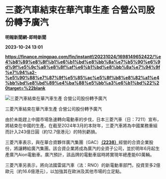# 三菱汽車結束在華汽車生產 合營公司股份轉予廣汽
**明報新聞網-即時新聞**

**2023-10-24 13:01**

**https://finance.mingpao.com/fin/instantf/20231024/1698149652422/%e4%b8%89%e8%8f%b1%e6%b1%bd%e8%bb%8a%e7%b5%90%e6%9d%9f%e5%9c%a8%e8%8f%af%e6%b1%bd%e8%bb%8a%e7%94%9f%e7%94%a2-%e5%90%88%e7%87%9f%e5%85%ac%e5%8f%b8%e8%82%a1%e4%bb%bd%e8%bd%89%e4%ba%88%e5%bb%a3%e6%b1%bd%22%20target=%22blank**

![三菱汽車結束在華汽車生產 合營公司股份轉予廣汽](https://fs.mingpao.com/fin/20231024/s00010/d005115ced1ccedc0485dd78eb40f90a.jpg)

三菱汽車結束在華汽車生產 合營公司股份轉予廣汽

由於未能趕上中國市場急速轉向電動車的步伐，日本三菱汽車（日：7211）宣布，將結束在中國的生產。在截至2024年3月的本財年，三菱汽車將為中國業務重組而計入243億日圓（約12.7億港元）的特別虧損。

三菱汽車表示，與在華合資夥伴廣汽集團（GAC）[**（2238）**](https://finance.mingpao.com/fin/instantf/20231024/1698149652422/stock1.php?code=2238)經營的合資企業股份，將讓轉給廣汽集團。該合資企業將成為廣汽的全資子公司，並於明年6月起生產廣汽Aion電動車。廣汽預計，該品牌的電動車屆時將實現年總產能60萬輛。

三菱汽車另表示，將向法國雷諾汽車（法：RNO）的新電動車部門，投資至多2億歐元（約16.6億港元），以加強其在歐洲及其他市場的立足點。
